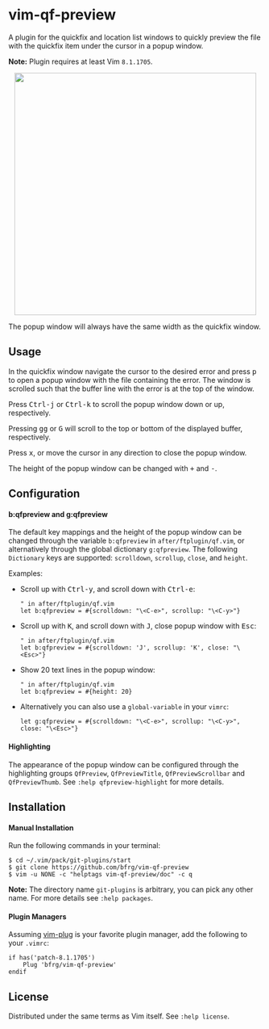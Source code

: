 # vim-qf-preview

A plugin for the quickfix and location list windows to quickly preview the file
with the quickfix item under the cursor in a popup window.

**Note:** Plugin requires at least Vim `8.1.1705`.

<dl>
  <p align="center">
  <a href="https://asciinema.org/a/265817">
    <img src="https://asciinema.org/a/265817.png" width="480">
  </a>
  </p>
</dl>

The popup window will always have the same width as the quickfix window.


## Usage

In the quickfix window navigate the cursor to the desired error and press
<kbd>p</kbd> to open a popup window with the file containing the error. The
window is scrolled such that the buffer line with the error is at the top of the
window.

Press <kbd>Ctrl-j</kbd> or <kbd>Ctrl-k</kbd> to scroll the popup window down
or up, respectively.

Pressing <kbd>gg</kbd> or <kbd>G</kbd> will scroll to the top or bottom of the
displayed buffer, respectively.

Press <kbd>x</kbd>, or move the cursor in any direction to close the popup
window.

The height of the popup window can be changed with <kbd>+</kbd> and
<kbd>-</kbd>.


## Configuration

#### b:qfpreview and g:qfpreview

The default key mappings and the height of the popup window can be changed
through the variable `b:qfpreview` in `after/ftplugin/qf.vim`, or alternatively
through the global dictionary `g:qfpreview`. The following `Dictionary` keys are
supported: `scrolldown`, `scrollup`, `close`, and `height`.

Examples:

- Scroll up with <kbd>Ctrl-y</kbd>, and scroll down with <kbd>Ctrl-e</kbd>:
  ```vim
  " in after/ftplugin/qf.vim
  let b:qfpreview = #{scrolldown: "\<C-e>", scrollup: "\<C-y>"}
  ```

- Scroll up with <kbd>K</kbd>, and scroll down with <kbd>J</kbd>, close popup
  window with <kbd>Esc</kbd>:
  ```vim
  " in after/ftplugin/qf.vim
  let b:qfpreview = #{scrolldown: 'J', scrollup: 'K', close: "\<Esc>"}
  ```

- Show 20 text lines in the popup window:
  ```vim
  " in after/ftplugin/qf.vim
  let b:qfpreview = #{height: 20}
  ```

- Alternatively you can also use a `global-variable` in your `vimrc`:
  ```vim
  let g:qfpreview = #{scrolldown: "\<C-e>", scrollup: "\<C-y>", close: "\<Esc>"}
  ```

#### Highlighting

The appearance of the popup window can be configured through the highlighting
groups `QfPreview`, `QfPreviewTitle`, `QfPreviewScrollbar` and `QfPreviewThumb`.
See `:help qfpreview-highlight` for more details.


## Installation

#### Manual Installation

Run the following commands in your terminal:
```
$ cd ~/.vim/pack/git-plugins/start
$ git clone https://github.com/bfrg/vim-qf-preview
$ vim -u NONE -c "helptags vim-qf-preview/doc" -c q
```
**Note:** The directory name `git-plugins` is arbitrary, you can pick any other
name. For more details see `:help packages`.

#### Plugin Managers

Assuming [vim-plug](https://github.com/junegunn/vim-plug) is your favorite
plugin manager, add the following to your `.vimrc`:
```vim
if has('patch-8.1.1705')
    Plug 'bfrg/vim-qf-preview'
endif
```


## License

Distributed under the same terms as Vim itself. See `:help license`.
